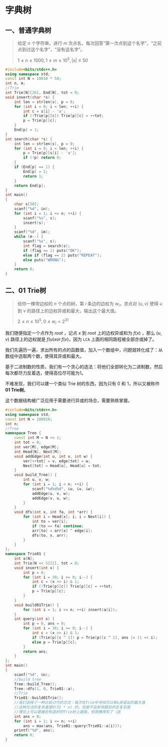 # 字典树



## 一、普通字典树

> 给定 $n$ 个字符串，进行 $m$ 次点名，每次回答“第一次点到这个名字”，“之前点到过这个名字”，“没有这名字”。
>
> $1\leq n \leq 1000,1\leq m \leq 10^5,|s|\leq 50$

```cpp
#include<bits/stdc++.h>
using namespace std;
const int N = 10010 * 50;
int n, m;
//Trie
int Trie[N][26], End[N], tot = 0;
void insert(char *s) {
    int len = strlen(s), p = 0;
    for (int i = 0; i < len; ++i) {
        int c = s[i] - 'a';
        if (!Trie[p][c]) Trie[p][c] = ++tot;
        p = Trie[p][c];
    }
    End[p] = 1;
}
int search(char *s) {
    int len = strlen(s), p = 0;
    for (int i = 0; i < len; ++i) {
        p = Trie[p][s[i] - 'a'];
        if (!p) return 0;
    }
    if (End[p] == 1) {
        End[p] = 2;
        return 1;
    }
    return End[p];
}
int main()
{
    char s[50];
    scanf("%d", &n);
    for (int i = 1; i <= n; ++i) {
        scanf("%s", s);
        insert(s);
    }
    scanf("%d", &m);
    while (m--) {
        scanf("%s", s);
        int flag = search(s);
        if (flag == 1) puts("OK");
        else if (flag == 2) puts("REPEAT");
        else puts("WRONG");
    }
    return 0;
}
```

## 二、01 Trie树

> 给你一棵带边权的 $n$ 个点的树，第 $i$ 条边的边权为 $w_i$，求点对  $(u,v)$ 使得 $u$ 到 $v$ 的路径上的边权异或和最大，输出这个最大值。
>
> $2 \leq n \leq 10^5,0\leq w_i < 2^{31}$

我们随便指定一个点作为 $root$ ，记点 $x$ 到 $root$ 上的边权异或和为 $f(x)$ ，那么 $(u,v)$ 路径上的边权就是 $f(u) \operatorname{xor}f(v)$，因为 `LCA` 上面的相同路程被全部亦或掉了。

我们先遍历一遍，求出所有的点的函数值，加入一个数组中，问题就转化成了：从数组中选取两个数，使得其异或和最大。

基于二进制数的性质，我们有一个贪心的选法：将他们全部转化为二进制数，然后每次都尽力反着选，使得高位尽可能为1。

不难发现，我们可以建一个类似 Trie 树的东西，因为只有 0 和 1，所以又被称作 **01 Trie树**。

这个数据结构被广泛应用于需要进行异或的场合，需要熟练掌握。

```cpp
#include<bits/stdc++.h>
using namespace std;
const int N = 100010;
int n;
//Tree
namespace Tree {
    const int M = N << 1;
    int tot = 0;
    int ver[M], edge[M];
    int Head[N], Next[M];
    void addEdge(int u, int v, int w) {
        ver[++tot] = v, edge[tot] = w;
        Next[tot] = Head[u], Head[u] = tot;
    }
    void build_Tree() {
        int u, v, w;
        for (int i = 1; i < n; ++i) {
            scanf("%d%d%d", &u, &v, &w);
            addEdge(u, v, w);
            addEdge(v, u, w);
        }
    }
    void dfs(int x, int fa, int *arr) {
        for (int i = Head[x]; i; i = Next[i]) {
            int to = ver[i];
            if (to == fa) continue;
            arr[to] = arr[x] ^ edge[i];
            dfs(to, x, arr);
        }
    }
};
namespace Trie01 {
    int a[N];
    int Trie[N << 5][2], tot = 0;
    void insert(int x) {
        int p = 0;
        for (int i = 30; i >= 0; i--) {
            int c = (x >> i) & 1;
            if (!Trie[p][c]) Trie[p][c] = ++tot;
            p = Trie[p][c];
        }
    }
    void build01Trie() {
        for (int i = 1; i <= n; ++i) insert(a[i]);
    }
    int query(int x) {
        int p = 0, ans = 0;
        for (int i = 30; i >= 0; i--) {
            int c = (x >> i) & 1;
            if (Trie[p][c ^ 1]) p = Trie[p][c ^ 1], ans |= (1 << i);
            else p = Trie[p][c];
        }
        return ans;
    }
};
int main()
{
    scanf("%d", &n);
    //build tree
    Tree::build_Tree();
    Tree::dfs(1, 0, Trie01::a);
    //Trie
    Trie01::build01Trie();
    //我们选择了一种比较讨巧的方式：每次在Trie中寻找可以和x异或出的最大值
    //这种方法的复杂度是O(31 * n) 的，但是不会影响题目的总复杂度
    //理论上可以直接在构造好的Trie树上面取，但我懒得写了（逃
    int ans = 0;
    for (int i = 1; i <= n; ++i)
        ans = max(ans, Trie01::query(Trie01::a[i]));
    printf("%d", ans);
    return 0;
}
```